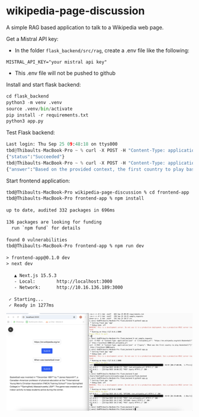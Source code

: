 # wikipedia-page-discussion

A simple RAG based application to talk to a Wikipedia web page.

Get a Mistral API key:

- In the folder `flask_backend/src/rag`, create a .env file like the following:
```
MISTRAL_API_KEY="your mistral api key"
```
- This .env file will not be pushed to github

Install and start flask backend:

```python
cd flask_backend
python3 -m venv .venv
source .venv/bin/activate
pip install -r requirements.txt
python3 app.py
```

Test Flask backend:

```python
Last login: Thu Sep 25 09:48:18 on ttys000
tbd@Thibaults-MacBook-Pro ~ % curl -X POST -H "Content-Type: application/json" -d '{"wikipedia_url": "https://en.wikipedia.org/wiki/Basketball"}' http://localhost:5000/set_wikipedia_url
{"status":"Succeeded"}
tbd@Thibaults-MacBook-Pro ~ % curl -X POST -H "Content-Type: application/json" -d '{"query": "What was the first country to play Basketball?"}' http://localhost:5000/query
{"answer":"Based on the provided context, the first country to play basketball was the **United States**.\n\nThe game was invented by **James Naismith** in **December 1891** at the **International YMCA Training School in Springfield, Massachusetts**, and the first official game was played in **Albany, New York, on January 20, 1892**. Thus, the U.S. is where basketball originated and was first played."}
```

Start frontend application:

```shell
tbd@Thibaults-MacBook-Pro wikipedia-page-discussion % cd frontend-app
tbd@Thibaults-MacBook-Pro frontend-app % npm install

up to date, audited 332 packages in 696ms

136 packages are looking for funding
  run `npm fund` for details

found 0 vulnerabilities
tbd@Thibaults-MacBook-Pro frontend-app % npm run dev

> frontend-app@0.1.0 dev
> next dev

   ▲ Next.js 15.5.3
   - Local:        http://localhost:3000
   - Network:      http://10.16.136.189:3000

 ✓ Starting...
 ✓ Ready in 1277ms
```

![image](screenshot.png)
